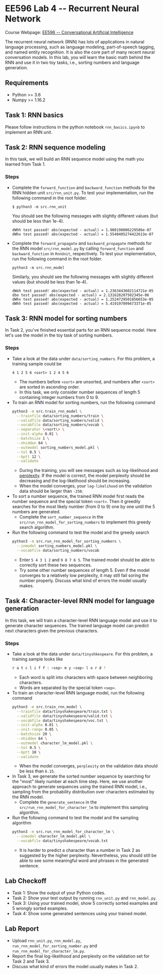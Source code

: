 # EE596 Lab 4 -- Recurrent Neural Network

Course Webpage: [EE596 -- Conversational Artificial Intelligence](https://hao-cheng.github.io/ee596_spr2019/)

The recurrent neural network (RNN) has lots of applications in natural language processing, such as language modeling, part-of-speech tagging, and named entity recognition.
It is also the core part of many recent neural conversation models.
In this lab, you will learn the basic math behind the RNN and use it in two toy tasks, i.e., sorting numbers and language generation.

## Requirements
* Python >= 3.6
* Numpy >= 1.16.2

## Task 1: RNN basics
Please follow instructions in the python notebook `rnn_basics.ipynb` to implement an RNN unit.

## Task 2: RNN sequence modeling
In this task, we will build an RNN sequence model using the math you learned from Task 1.

### Steps
* Complete the `forward_function` and `backward_function` methods for the RNN hidden unit `src/rnn_unit.py`.
To test your implementation, run the following command in the root folder.
    ```
    $ python3 -m src.rnn_unit
    ```
    You should see the following messages with slightly different values (but should be less than 1e-4).
    ```
    dWhh test passed! abs(expected - actual) = 1.908198006229586e-07
    dWhx test passed! abs(expected - actual) = 1.5540405274422613e-07
    ```
* Complete the `forward_propagate` and `backward_propagate` methods for the RNN model `src/rnn_model.py`
by calling `forward_function` and `backward_function` in `RnnUnit`, respectively.
To test your implementation, run the following command in the root folder.
    ```
    python3 -m src.rnn_model
    ``` 
    Similarly, you should see the following messages with slightly different values (but should be less than 1e-4).
    ```
    dWoh test passed! abs(expected - actual) = 1.2363443602114721e-05
    dbo test passed! abs(expected - actual) = 2.131628207502345e-06
    dWhx test passed! abs(expected - actual) = 1.2524729501056653e-05
    dWhh test passed! abs(expected - actual) = 5.419197099473371e-05
    ```

## Task 3: RNN model for sorting numbers
In Task 2, you've finished essential parts for an RNN sequence model. 
Here let's use the model in the toy task of sorting numbers.

### Steps
* Take a look at the data under `data/sorting_numbers`. For this problem, a training sample could be
	```
	4 1 2 5 6 <sort> 1 2 4 5 6
	```
    * The numbers before `<sort>` are unsorted, and numbers after `<sort>` are sorted in ascending order. 
    * In this task, we only consider number sequences of length 5 containing integer numbers from 0 to 9.
* To train an RNN model for sorting numbers, run the following command
    ```bash
    python3 -m src.train_rnn_model \
      --trainfile data/sorting_numbers/train \
      --validfile data/sorting_numbers/valid \
      --vocabfile data/sorting_numbers/vocab \
      --separator \<sort\> \
      --init-alpha 0.01 \
      --batchsize 1 \
      --nhidden 64 \
      --outmodel sorting_numbers_model.pkl \
      --tol 0.5 \
      --bptt 12 \
      --validate
    ```
    * During the training, you will see messages such as log-likelihood and [perplexity](https://en.wikipedia.org/wiki/Perplexity).
    If the model is correct, the model perplexity should be decreasing and the log-likelihood should be increasing.
    * When the model converges, your `log-likelihood` on the validation data should be larger than `-250`.
* To sort a number sequence, the trained RNN model first reads the number sequence and the special token `<sort>`.
Then it greedily searches for the most likely number (from 0 to 9) one by one until the 5 numbers are generated.
    * Complete the `sort_number_sequence` in the `src/run_rnn_model_for_sorting_numbers` to implement this greedy search algorithm.
* Run the following command to test the model and the greedy search
    ```bash
    python3 -m src.run_rnn_model_for_sorting_numbers \
      --inmodel sorting_numbers_model.pkl \
      --vocabfile data/sorting_numbers/vocab
    ```
    * Enter `5 4 3 1 2` and `9 8 7 6 5`. The trained model should be able to correctly sort these two sequences.
    * Try some other number sequences of length 5. Even if the model converges to a relatively low perplexity, it may still fail soring the number properly.
     Discuss what kind of errors the model usually makes.

## Task 4: Character-level RNN model for language generation
In this task, we will train a character-level RNN language model and use it to generate character sequences.
The trained language model can predict next characters given the previous characters.

### Steps
* Take a look at the data under `data/tinyshkespeare`. For this problem, a training sample looks like
    ```bash
    r a t c l i f f : <sep> m y <sep> l o r d ?
    ```
    * Each word is split into characters with space between neighboring characters.
    * Words are separated by the special token `<sep>`.
* To train an character-level RNN language model, run the following command
    ```bash
    python3 -m src.train_rnn_model \
      --trainfile data/tinyshakespeare/train.txt \
      --validfile data/tinyshakespeare/valid.txt \
      --vocabfile data/tinyshakespeare/voc.txt \
      --init-alpha 0.01 \
      --init-range 0.05 \
      --batchsize 20 \
      --nhidden 64 \
      --outmodel character_lm_model.pkl \
      --tol 0.5 \
      --bptt 10 \
      --validate
    ```
    * When the model converges, `perplexity` on the validation data should be less than `6.15`.
* In Task 3, we generate the sorted number sequence by searching for the "most" likely number at each time step.
Here, we use another approach to generate sequences using the trained RNN model, i.e., sampling from the 
probability distribution over characters estimated by the RNN model.
    * Complete the `generate_sentence` in the `src/run_rnn_model_for_character_lm` to implement this sampling algorithm.
* Run the following command to test the model and the sampling algorithm
    ```bash
    python3 -m src.run_rnn_model_for_character_lm \
      --inmodel character_lm_model.pkl \
      --vocabfile data/tinyshakespeare/vocab.txt
    ```
    * It is harder to predict a character than a number in Task 2 as suggested by the higher perplexity.
    Nevertheless, you should still be able to see some meaningful word and phrases in the generated sentence.

## Lab Checkoff
* Task 1: Show the output of your Python codes.
* Task 2: Show your test output by running `rnn_unit.py` and `rnn_model.py`.
* Task 3: Using your trained model, show 5 correctly sorted examples and 5 wrongly sorted examples.
* Task 4: Show some generated sentences using your trained model.

## Lab Report
* Upload `rnn_unit.py`, `rnn_model.py`, `run_rnn_model_for_sorting_number.py` and `run_rnn_model_for_character_lm.py`.
* Report the final log-likelihood and perplexity on the validation set for Task 2 and Task 3. 
* Discuss what kind of errors the model usually makes in Task 2.
